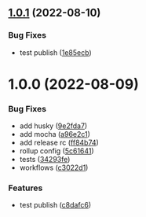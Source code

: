 ## [1.0.1](https://github.com/dylandepass/helix-test-block/compare/v1.0.0...v1.0.1) (2022-08-10)


### Bug Fixes

* test publish ([1e85ecb](https://github.com/dylandepass/helix-test-block/commit/1e85ecbe858a5e43250ccf31b8026ac3498abb2a))

# 1.0.0 (2022-08-09)


### Bug Fixes

* add husky ([9e2fda7](https://github.com/dylandepass/helix-test-block/commit/9e2fda7b0950587bc20f16a37b141004dce68be8))
* add mocha ([a96e2c1](https://github.com/dylandepass/helix-test-block/commit/a96e2c1246e1ca600b088c165d280f715c18dead))
* add release rc ([ff84b74](https://github.com/dylandepass/helix-test-block/commit/ff84b7469bafbffb345558b4fcf8cf92fc9fc11c))
* rollup config ([5c61641](https://github.com/dylandepass/helix-test-block/commit/5c6164117f6e374b702dcadf36d9a9c67d2303ab))
* tests ([34293fe](https://github.com/dylandepass/helix-test-block/commit/34293fe9ec12296533ee5fc01fa0644c9b3dde57))
* workflows ([c3022d1](https://github.com/dylandepass/helix-test-block/commit/c3022d180d183548c2288688738b336375aa779f))


### Features

* test publish ([c8dafc6](https://github.com/dylandepass/helix-test-block/commit/c8dafc6b8146d95e8c6c1c3abeb54e2a7f2f22b9))
